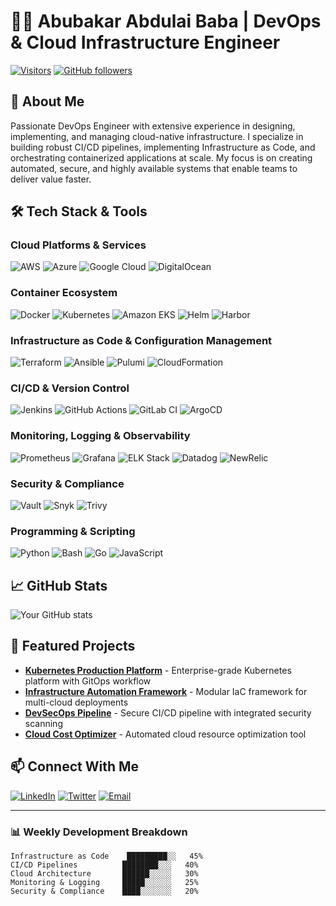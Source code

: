 # 👨‍💻 Abubakar Abdulai Baba | DevOps & Cloud Infrastructure Engineer

[![Visitors](https://visitor-badge.laobi.icu/badge?page_id=yourusername.yourusername)](https://github.com/yourusername)
[![GitHub followers](https://img.shields.io/github/followers/yourusername?label=Follow&style=social)](https://github.com/yourusername)

## 🚀 About Me
Passionate DevOps Engineer with extensive experience in designing, implementing, and managing cloud-native infrastructure. I specialize in building robust CI/CD pipelines, implementing Infrastructure as Code, and orchestrating containerized applications at scale. My focus is on creating automated, secure, and highly available systems that enable teams to deliver value faster.

## 🛠️ Tech Stack & Tools

### Cloud Platforms & Services
![AWS](https://img.shields.io/badge/AWS-%23FF9900.svg?style=for-the-badge&logo=amazon-aws&logoColor=white)
![Azure](https://img.shields.io/badge/Azure-%230072C6.svg?style=for-the-badge&logo=microsoft-azure&logoColor=white)
![Google Cloud](https://img.shields.io/badge/Google%20Cloud-%234285F4.svg?style=for-the-badge&logo=google-cloud&logoColor=white)
![DigitalOcean](https://img.shields.io/badge/DigitalOcean-%230167ff.svg?style=for-the-badge&logo=digitalOcean&logoColor=white)

### Container Ecosystem
![Docker](https://img.shields.io/badge/Docker-%230db7ed.svg?style=for-the-badge&logo=docker&logoColor=white)
![Kubernetes](https://img.shields.io/badge/Kubernetes-%23326ce5.svg?style=for-the-badge&logo=kubernetes&logoColor=white)
![Amazon EKS](https://img.shields.io/badge/Amazon%20EKS-%23FF9900.svg?style=for-the-badge&logo=amazon-eks&logoColor=white)
![Helm](https://img.shields.io/badge/Helm-%23091C84.svg?style=for-the-badge&logo=helm&logoColor=white)
![Harbor](https://img.shields.io/badge/Harbor-%23060099.svg?style=for-the-badge&logo=harbor&logoColor=white)

### Infrastructure as Code & Configuration Management
![Terraform](https://img.shields.io/badge/Terraform-%23623CE4.svg?style=for-the-badge&logo=terraform&logoColor=white)
![Ansible](https://img.shields.io/badge/Ansible-%23EE0000.svg?style=for-the-badge&logo=ansible&logoColor=white)
![Pulumi](https://img.shields.io/badge/Pulumi-%23F7B93E.svg?style=for-the-badge&logo=pulumi&logoColor=white)
![CloudFormation](https://img.shields.io/badge/CloudFormation-%23FF9900.svg?style=for-the-badge&logo=amazon-aws&logoColor=white)

### CI/CD & Version Control
![Jenkins](https://img.shields.io/badge/Jenkins-%23D24939.svg?style=for-the-badge&logo=jenkins&logoColor=white)
![GitHub Actions](https://img.shields.io/badge/GitHub%20Actions-%232671E5.svg?style=for-the-badge&logo=github-actions&logoColor=white)
![GitLab CI](https://img.shields.io/badge/GitLab%20CI-%23181717.svg?style=for-the-badge&logo=gitlab&logoColor=white)
![ArgoCD](https://img.shields.io/badge/ArgoCD-%23EF7B4D.svg?style=for-the-badge&logo=argo&logoColor=white)

### Monitoring, Logging & Observability
![Prometheus](https://img.shields.io/badge/Prometheus-%23E6522C.svg?style=for-the-badge&logo=prometheus&logoColor=white)
![Grafana](https://img.shields.io/badge/Grafana-%23F46800.svg?style=for-the-badge&logo=grafana&logoColor=white)
![ELK Stack](https://img.shields.io/badge/ELK%20Stack-%23005571.svg?style=for-the-badge&logo=elastic&logoColor=white)
![Datadog](https://img.shields.io/badge/Datadog-%23632CA6.svg?style=for-the-badge&logo=datadog&logoColor=white)
![NewRelic](https://img.shields.io/badge/NewRelic-%23008C99.svg?style=for-the-badge&logo=new-relic&logoColor=white)

### Security & Compliance
![Vault](https://img.shields.io/badge/Vault-%23000000.svg?style=for-the-badge&logo=vault&logoColor=white)
![Snyk](https://img.shields.io/badge/Snyk-%23561DE8.svg?style=for-the-badge&logo=snyk&logoColor=white)
![Trivy](https://img.shields.io/badge/Trivy-%232496ED.svg?style=for-the-badge&logo=aqua&logoColor=white)

### Programming & Scripting
![Python](https://img.shields.io/badge/Python-%233776AB.svg?style=for-the-badge&logo=python&logoColor=white)
![Bash](https://img.shields.io/badge/Bash-%234EAA25.svg?style=for-the-badge&logo=gnu-bash&logoColor=white)
![Go](https://img.shields.io/badge/Go-%2300ADD8.svg?style=for-the-badge&logo=go&logoColor=white)
![JavaScript](https://img.shields.io/badge/JavaScript-%23F7DF1E.svg?style=for-the-badge&logo=javascript&logoColor=black)

## 📈 GitHub Stats

![Your GitHub stats](https://github-readme-stats.vercel.app/api?username=yourusername&show_icons=true&theme=radical)



## 🌟 Featured Projects
- **[Kubernetes Production Platform](Link)** - Enterprise-grade Kubernetes platform with GitOps workflow
- **[Infrastructure Automation Framework](Link)** - Modular IaC framework for multi-cloud deployments
- **[DevSecOps Pipeline](Link)** - Secure CI/CD pipeline with integrated security scanning
- **[Cloud Cost Optimizer](Link)** - Automated cloud resource optimization tool

## 📫 Connect With Me
[![LinkedIn](https://img.shields.io/badge/LinkedIn-%230077B5.svg?style=for-the-badge&logo=linkedin&logoColor=white)]()
[![Twitter](https://img.shields.io/badge/Twitter-%231DA1F2.svg?style=for-the-badge&logo=twitter&logoColor=white)](#)
[![Email](https://img.shields.io/badge/Email-abudev22%40gmail.com-%23D14836?style=for-the-badge&logo=gmail&logoColor=white)](mailto:abudev22@gmail.com)

---
### 📊 Weekly Development Breakdown
```text
Infrastructure as Code    █████████░░   45%
CI/CD Pipelines          ████████░░░   40%
Cloud Architecture       ██████░░░░░   30%
Monitoring & Logging     █████░░░░░░   25%
Security & Compliance    ████░░░░░░░   20%
```
